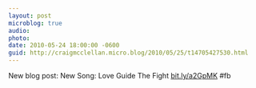 ```yaml
---
layout: post
microblog: true
audio: 
photo: 
date: 2010-05-24 18:00:00 -0600
guid: http://craigmcclellan.micro.blog/2010/05/25/t14705427530.html
---
```

New blog post: New Song: Love Guide The Fight [bit.ly/a2GpMK](http://bit.ly/a2GpMK) #fb
